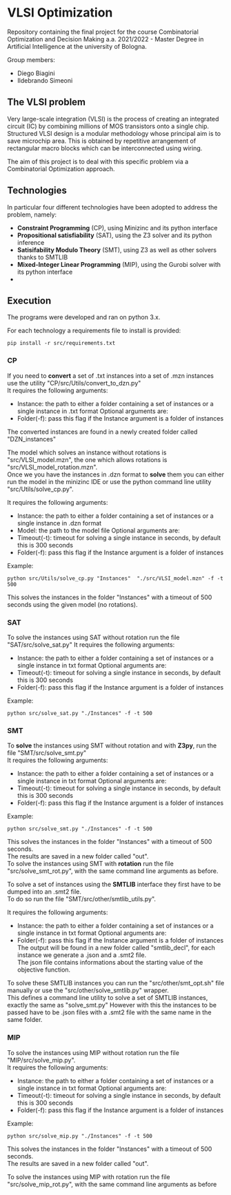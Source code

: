 # VLSI Optimization
Repository containing the final project for the course Combinatorial Optimization and Decision Making a.a. 2021/2022 - Master Degree in Artificial Intelligence at the university of Bologna.  

Group members:
- Diego Biagini
- Ildebrando Simeoni

## The VLSI problem
Very large-scale integration (VLSI) is the process of creating an integrated circuit (IC) by combining millions of MOS transistors onto a single chip.  
Structured VLSI design is a modular methodology whose principal aim is to save microchip area. This is obtained by repetitive arrangement of rectangular macro blocks which can be interconnected using wiring.  

The aim of this project is to deal with this specific problem via a Combinatorial Optimization approach. 

## Technologies
In particular four different technologies have been adopted to address the problem, namely: 
- **Constraint Programming** (CP), using Minizinc and its python interface
- **Propositional satisfiability** (SAT), using the Z3 solver and its python inference
- **Satisifability Modulo Theory** (SMT), using Z3 as well as other solvers thanks to SMTLIB
- **Mixed-Integer Linear Programming** (MIP), using the Gurobi solver with its python interface
- 
## Execution

The programs were developed and ran on python 3.x.

For each technology a requirements file to install is provided:
```
pip install -r src/requirements.txt
```
### CP
If you need to **convert** a set of .txt instances into a set of .mzn instances use the utility "CP/src/Utils/convert_to_dzn.py"  
It requires the following arguments:
- Instance: the path to either a folder containing a set of instances or a single instance in .txt format
Optional arguments are:
- Folder(-f): pass this flag if the Instance argument is a folder of instances

The converted instances are found in a newly created folder called "DZN_instances"

The model which solves an instance without rotations is "src/VLSI_model.mzn", the one which allows rotations is "src/VLSI_model_rotation.mzn".  
Once we you have the instances in .dzn format to **solve** them you can either run the model in the minizinc IDE or use the python command line utility "src/Utils/solve_cp.py".  

It requires the following arguments:
- Instance: the path to either a folder containing a set of instances or a single instance in .dzn format
- Model: the path to the model file
Optional arguments are:
- Timeout(-t): timeout for solving a single instance in seconds, by default this is 300 seconds
- Folder(-f): pass this flag if the Instance argument is a folder of instances

Example:  
```
python src/Utils/solve_cp.py "Instances"  "./src/VLSI_model.mzn" -f -t 500
```
This solves the instances in the folder "Instances" with a timeout of 500 seconds using the given model (no rotations).

### SAT
To solve the instances using SAT without rotation run the file "SAT/src/solve_sat.py"
It requires the following arguments:
- Instance: the path to either a folder containing a set of instances or a single instance in txt format
Optional arguments are:  
- Timeout(-t): timeout for solving a single instance in seconds, by default this is 300 seconds
- Folder(-f): pass this flag if the Instance argument is a folder of instances

Example:  
```
python src/solve_sat.py "./Instances" -f -t 500
```
### SMT
To **solve** the instances using SMT without rotation and with **Z3py**, run the file "SMT/src/solve_smt.py"  
It requires the following arguments:
- Instance: the path to either a folder containing a set of instances or a single instance in txt format
Optional arguments are:
- Timeout(-t): timeout for solving a single instance in seconds, by default this is 300 seconds
- Folder(-f): pass this flag if the Instance argument is a folder of instances

Example:
```
python src/solve_smt.py "./Instances" -f -t 500
```
This solves the instances in the folder "Instances" with a timeout of 500 seconds.  
The results are saved in a new folder called "out".  
To solve the instances using SMT with **rotation** run the file "src/solve_smt_rot.py", with the same command line arguments as before.  

To solve a set of instances using the **SMTLIB** interface they first have to be dumped into an .smt2 file.  
To do so run the file "SMT/src/other/smtlib_utils.py".  

It requires the following arguments:
- Instance: the path to either a folder containing a set of instances or a single instance in txt format
Optional arguments are:
- Folder(-f): pass this flag if the Instance argument is a folder of instances
The output will be found in a new folder called "smtlib_decl", for each instance we generate a .json and a .smt2 file.  
The json file contains informations about the starting value of the objective function.  

To solve these SMTLIB instances you can run the "src/other/smt_opt.sh" file manually or use the "src/other/solve_smtlib.py" wrapper.  
This defines a command line utility to solve a set of SMTLIB instances, exactly the same as "solve_smt.py"
However with this the instances to be passed have to be .json files with a .smt2 file with the same name in the same folder.  

### MIP

To solve the instances using MIP without rotation run the file "MIP/src/solve_mip.py".  
It requires the following arguments:  
- Instance: the path to either a folder containing a set of instances or a single instance in txt format
Optional arguments are:
- Timeout(-t): timeout for solving a single instance in seconds, by default this is 300 seconds
- Folder(-f): pass this flag if the Instance argument is a folder of instances

Example:
```
python src/solve_mip.py "./Instances" -f -t 500
```
This solves the instances in the folder "Instances" with a timeout of 500 seconds.  
The results are saved in a new folder called "out".  

To solve the instances using MIP with rotation run the file "src/solve_mip_rot.py", with the same command line arguments as before
